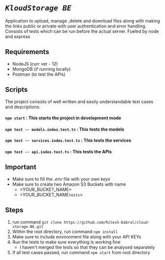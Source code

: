 # ***`KloudStorage BE`***
Application to upload, manage ,delete and download files along with making the links public or private with user authentication and error handling. 
Consists of tests which can be run before the actual server.
Fueled by node and express

## Requirements
  * NodeJS (curr ver - 12)
  * MongoDB (if running locally)
  * Postman (to test the APIs)

## Scripts
The project consists of well written and easily understandable test cases and descriptions.
#### `npm start` : This starts the project in development mode
#### `npm test -- models.index.test.ts` : This tests the models
#### `npm test -- services.index.test.ts` : This tests the services
#### `npm test -- api.index.test.ts` : This tests the APIs

## Important
* Make sure to fill the *.env* file with your *own keys*
* Make sure to create two Amazon S3 Buckets with name 
  - <YOUR_BUCKET_NAME> 
  - <YOUR_BUCKET_NAME`tests`>

## Steps
1. run command `git clone https://github.com/Ritesh-Dabral/cloud-storage-BE.git`
2. Within the root directory, run command `npm install`
3. Make sure to include environment file along with your API KEYs
4. Run the tests to make sure everything is working fine
   - I haven't merged the tests so that they can be analysed separately
5. If all test cases passed, run command `npm start` from root directory
